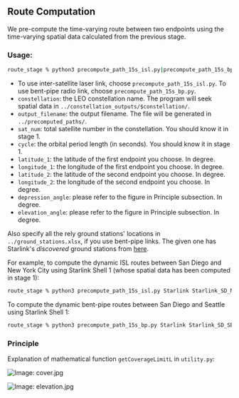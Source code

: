 ## Route Computation

We pre-compute the time-varying route between two endpoints using the time-varying spatial data calculated from the previous stage.

### Usage:

```bash
route_stage % python3 precompute_path_15s_isl.py|precompute_path_15s_bp.py constellation output_filename sat_num cycle latitude_1 longitude_1 latitude_2 longitude_2 depression_angle elevation_angle
```

* To use inter-satellite laser link, choose `precompute_path_15s_isl.py`. To use bent-pipe radio link, choose `precompute_path_15s_bp.py`.
* `constellation`: the LEO constellation name. The program will seek spatial data in `../constellation_outputs/$constellation/`. 
* `output_filename`: the output filename. The file will be generated in `../precomputed_paths/`.
* `sat_num`: total satellite number in the constellation. You should know it in stage 1.
* `cycle`: the orbital period length (in seconds). You should know it in stage 1.
* `latitude_1`: the latitude of the first endpoint you choose. In degree.
* `longitude_1`: the longitude of the first endpoint you choose. In degree.
* `latitude_2`: the latitude of the second endpoint you choose. In degree.
* `longitude_2`: the longitude of the second endpoint you choose. In degree.
* `depression_angle`: please refer to the figure in Principle subsection. In degree.
* `elevation_angle`: please refer to the figure in Principle subsection. In degree.

Also specify all the rely ground stations' locations in `../ground_stations.xlsx`, if you use bent-pipe links. The given one has Starlink's *discovered* ground stations from [here](https://satellitemap.space/).

For example, to compute the dynamic ISL routes between San Diego and New York City using Starlink Shell 1 (whose spatial data has been computed in stage 1):

```bash
route_stage % python3 precompute_path_15s_isl.py Starlink Starlink_SD_NY_15_ISL_path.log 1584 5731 32.881 -117.237 40.845 -73.932 44.85 40
```

To compute the dynamic bent-pipe routes between San Diego and Seattle using Starlink Shell 1:

```bash
route_stage % python3 precompute_path_15s_bp.py Starlink Starlink_SD_SEA_15_BP_path.log 1584 5731 32.881 -117.237 47.608 -122.335 44.85 40
```

### Principle

Explanation of mathematical function `getCoverageLimitL` in `utility.py`:

![Image: cover.jpg](https://github.com/XuyangCaoUCSD/LeoEM/blob/main/route_stage/cover.jpg)


![Image: elevation.jpg](https://github.com/XuyangCaoUCSD/LeoEM/blob/main/route_stage/elevation.jpg)



